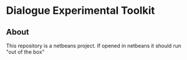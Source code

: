# Dialogue Experimental Toolkit

## About 

This repository is a netbeans project. If opened in netbeans it should run "out of the box"
